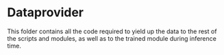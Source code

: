# Dataprovider

This folder contains all the code required to yield up the data to the rest of
the scripts and modules, as well as to the trained module during inference time.
